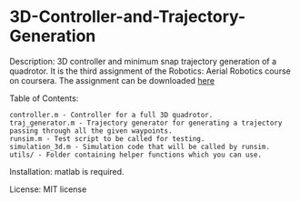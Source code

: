 # 3D-Controller-and-Trajectory-Generation

Description: 3D controller and minimum snap trajectory generation of a quadrotor. It is the third assignment of the Robotics: Aerial Robotics course on coursera. The assignment can be downloaded [here](https://www.coursera.org/learn/robotics-flight/programming/dIh4C/3-d-quadrotor-control)

Table of Contents:

    controller.m - Controller for a full 3D quadrotor.
    traj_generator.m - Trajectory generator for generating a trajectory passing through all the given waypoints.
    runsim.m - Test script to be called for testing.
    simulation_3d.m - Simulation code that will be called by runsim.
    utils/ - Folder containing helper functions which you can use.

Installation: matlab is required.

License: MIT license
